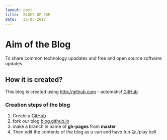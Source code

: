 ```yaml
---
layout: post
title:  BLOGS OF CSE
date:   25-03-2017
---
```


# Aim of the Blog
To share common technology upadates and free and open source software updates

## How it is created?
This blog is created using http://github.com - automatic!
[GitHub](http://github.com)



### Creation steps of the blog
1.  Create a 
  [GitHub](http://github.com)
2.  fork our blog 
  [blog.github.io](http://github.com/slkrthika/blog.github.io)
3. make a branch in name of **gh-pages** from **master**
4. Then edit the contents of the blog as u can  and have fun :smiley:
/play bell
